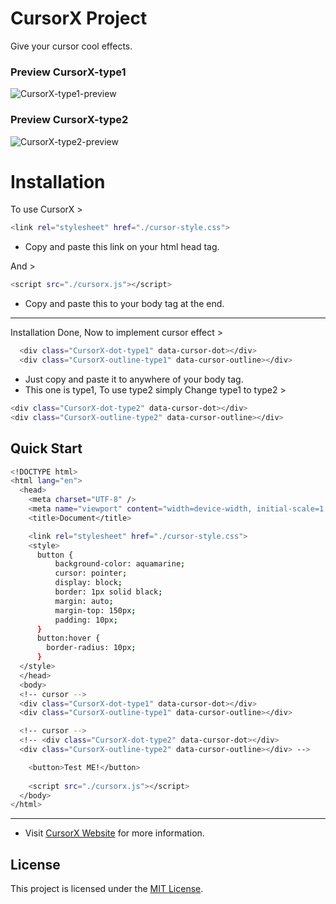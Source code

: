 # CursorX Project
Give your cursor cool effects.

### Preview CursorX-type1

![CursorX-type1-preview](https://ik.imagekit.io/iamovi/CursorX/CursorX-type1-preview.gif?updatedAt=1700823392044)

### Preview CursorX-type2

![CursorX-type2-preview](https://ik.imagekit.io/iamovi/CursorX/CursorX-type2-preview.gif?updatedAt=1700823375495)

# Installation

To use CursorX >
```bash
<link rel="stylesheet" href="./cursor-style.css">
```
- Copy and paste this link on your html head tag.

And >
```bash
<script src="./cursorx.js"></script>
```
- Copy and paste this to your body tag at the end.
---
Installation Done, Now to implement cursor effect > 
```bash
  <div class="CursorX-dot-type1" data-cursor-dot></div>
  <div class="CursorX-outline-type1" data-cursor-outline></div>
```
- Just copy and paste it to anywhere of your body tag.
- This one is type1, To use type2 simply Change type1 to type2 >
```bash
<div class="CursorX-dot-type2" data-cursor-dot></div>
<div class="CursorX-outline-type2" data-cursor-outline></div>
```
## Quick Start
```bash
<!DOCTYPE html>
<html lang="en">
  <head>
    <meta charset="UTF-8" />
    <meta name="viewport" content="width=device-width, initial-scale=1.0" />
    <title>Document</title>

    <link rel="stylesheet" href="./cursor-style.css">    
    <style>
      button {
          background-color: aquamarine;
          cursor: pointer;
          display: block;
          border: 1px solid black;
          margin: auto;
          margin-top: 150px;
          padding: 10px;
      }
      button:hover {
        border-radius: 10px;
      }
  </style>
  </head>
  <body>
  <!-- cursor -->
  <div class="CursorX-dot-type1" data-cursor-dot></div>
  <div class="CursorX-outline-type1" data-cursor-outline></div>

  <!-- cursor -->
  <!-- <div class="CursorX-dot-type2" data-cursor-dot></div>
  <div class="CursorX-outline-type2" data-cursor-outline></div> -->

    <button>Test ME!</button>
    
    <script src="./cursorx.js"></script>
  </body>
</html>
```

---

- Visit [CursorX Website](https://iamovi.github.io/CursorX/) for more information.

## License

This project is licensed under the [MIT License](LICENSE).
